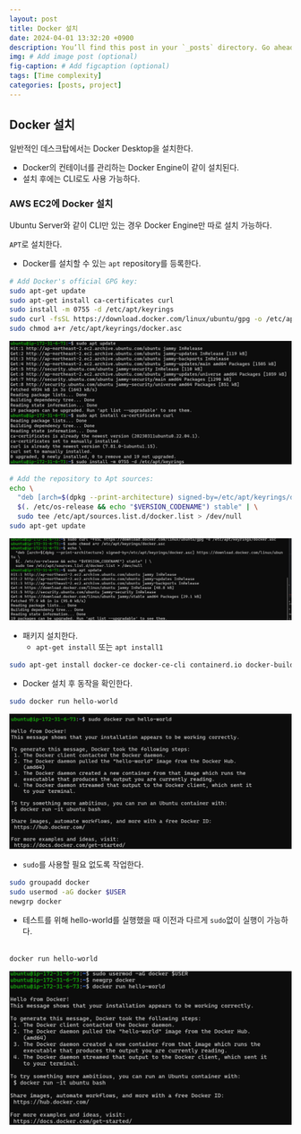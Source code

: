 ```yaml
---
layout: post
title: Docker 설치
date: 2024-04-01 13:32:20 +0900
description: You’ll find this post in your `_posts` directory. Go ahead and edit it and re-build the site to see your changes. # Add post description (optional)
img: # Add image post (optional)
fig-caption: # Add figcaption (optional)
tags: [Time complexity]
categories: [posts, project]
---
```

## Docker 설치

일반적인 데스크탑에서는 Docker Desktop을 설치한다.

- Docker의 컨테이너를 관리하는 Docker Engine이 같이 설치된다.
- 설치 후에는 CLI로도 사용 가능하다.

### AWS EC2에 Docker 설치

Ubuntu Server와 같이 CLI만 있는 경우 Docker Engine만 따로 설치 가능하다.

`APT`로 설치한다.

- Docker를 설치할 수 있는 `apt` repository를 등록한다.

```bash
# Add Docker's official GPG key:
sudo apt-get update
sudo apt-get install ca-certificates curl
sudo install -m 0755 -d /etc/apt/keyrings
sudo curl -fsSL https://download.docker.com/linux/ubuntu/gpg -o /etc/apt/keyrings/docker.asc
sudo chmod a+r /etc/apt/keyrings/docker.asc
```

![Untitled](/assets/img/posts/240401/Untitled.png)

```bash
# Add the repository to Apt sources:
echo \
  "deb [arch=$(dpkg --print-architecture) signed-by=/etc/apt/keyrings/docker.asc] https://download.docker.com/linux/ubuntu \
  $(. /etc/os-release && echo "$VERSION_CODENAME") stable" | \
  sudo tee /etc/apt/sources.list.d/docker.list > /dev/null
sudo apt-get update
```

![Untitled](/assets/img/posts/240401/Untitled%20(1).png)

- 패키지 설치한다.
    - `apt-get install` 또는 `apt install1`

```bash
sudo apt-get install docker-ce docker-ce-cli containerd.io docker-buildx-plugin docker-compose-plugin
```

- Docker 설치 후 동작을 확인한다.

```bash
sudo docker run hello-world
```

![Untitled](/assets/img/posts/240401/Untitled%20(2).png)

- `sudo`를 사용할 필요 없도록 작업한다.

```bash
sudo groupadd docker
sudo usermod -aG docker $USER
newgrp docker
```

- 테스트를 위해 hello-world를 실행했을 때 이전과 다르게 `sudo`없이 실행이 가능하다.

```bash

docker run hello-world
```

![Untitled](/assets/img/posts/240401/Untitled%20(3).png)